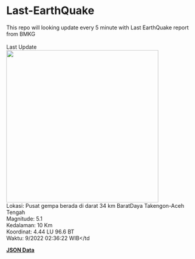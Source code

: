 # Last-EarthQuake
This repo will looking update every 5 minute with Last EarthQuake report from BMKG
<br>
<br>
Last Update
<br>
<img src="https://ews.bmkg.go.id/TEWS/data/20220923023622.mmi.jpg" width="400"/>
<br>
Lokasi: Pusat gempa berada di darat 34 km BaratDaya Takengon-Aceh Tengah <br>
Magnitude: 5.1 <br>
Kedalaman: 10 Km <br>
Koordinat: 4.44 LU 96.6 BT <br>
Waktu: 9/2022 02:36:22 WIB</td <br>

<a href="./data/data.json">**JSON Data**</a>
